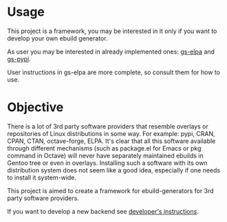 Usage
=====

This project is a framework, you may be interested in it only if
you want to develop your own ebuild generator.

As user you may be interested in already implemented ones:
[gs-elpa](https://github.com/jauhien/gs-elpa) and
[gs-pypi](https://github.com/jauhien/gs-pypi).

User instructions in gs-elpa are more complete, so consult them for how to use.

Objective
=========

There is a lot of 3rd party software providers that resemble overlays
or repositories of Linux distributions in some way. For example: pypi,
CRAN, CPAN, CTAN, octave-forge, ELPA.  It's clear that all this
software available through different mechanisms (such as package.el
for Emacs or pkg command in Octave) will never have separately
maintained ebuilds in Gentoo tree or even in overlays. Installing such
a software with its own distribution system does not seem like a good
idea, especially if one needs to install it system-wide.

This project is aimed to create a framework for ebuild-generators for
3rd party software providers.

If you want to develop a new backend see [developer's instructions](https://github.com/jauhien/g-sorcery/blob/master/docs/developer_instructions.rst).
